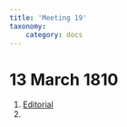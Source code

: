 ```yaml
---
title: 'Meeting 19'
taxonomy:
    category: docs
---
```


# 13 March 1810

1. [Editorial](editorial)
2. []()